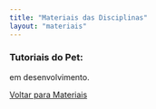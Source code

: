 ```yaml
---
title: "Materiais das Disciplinas"
layout: "materiais"
---
```

### Tutoriais do Pet:

em desenvolvimento.

[Voltar para Materiais](/materiais/)